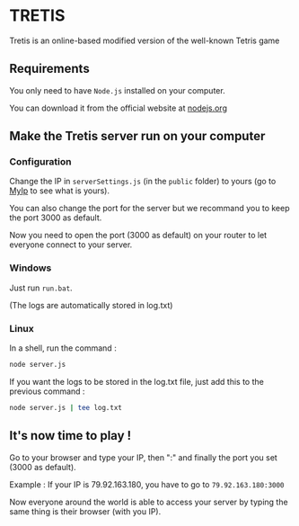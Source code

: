 # TRETIS

Tretis is an online-based modified version of the well-known Tetris game

## Requirements

You only need to have `Node.js` installed on your computer.

You can download it from the official website at [nodejs.org](https://nodejs.org/)

## Make the Tretis server run on your computer

### Configuration

Change the IP in `serverSettings.js` (in the `public` folder) to yours (go to [MyIp](https://www.myip.com/) to see what is yours).

You can also change the port for the server but we recommand you to keep the port 3000 as default.

Now you need to open the port (3000 as default) on your router to let everyone connect to your server.

### Windows

Just run `run.bat`.

(The logs are automatically stored in log.txt)

### Linux

In a shell, run the command :

```bash
node server.js
```

If you want the logs to be stored in the log.txt file, just add this to the previous command :

```bash
node server.js | tee log.txt
```

## It's now time to play !

Go to your browser and type your IP, then ":" and finally the port you set (3000 as default).

Example : If your IP is 79.92.163.180, you have to go to `79.92.163.180:3000`

Now everyone around the world is able to access your server by typing the same thing is their browser (with you IP).
